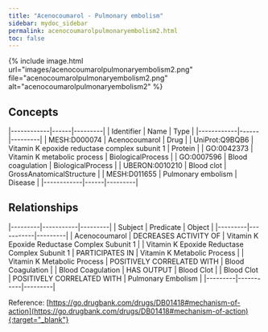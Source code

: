 ```yaml
---
title: "Acenocoumarol - Pulmonary embolism"
sidebar: mydoc_sidebar
permalink: acenocoumarolpulmonaryembolism2.html
toc: false 
---
```


{% include image.html url="images/acenocoumarolpulmonaryembolism2.png" file="acenocoumarolpulmonaryembolism2.png" alt="acenocoumarolpulmonaryembolism2" %}

## Concepts

|------------|------|---------|
| Identifier | Name | Type    |
|------------|------|---------|
| MESH:D000074 | Acenocoumarol | Drug |
| UniProt:Q9BQB6 | Vitamin K epoxide reductase complex subunit 1 | Protein |
| GO:0042373 | Vitamin K metabolic process | BiologicalProcess |
| GO:0007596 | Blood coagulation | BiologicalProcess |
| UBERON:0010210 | Blood clot | GrossAnatomicalStructure |
| MESH:D011655 | Pulmonary embolism | Disease |
|------------|------|---------|

## Relationships

|---------|-----------|---------|
| Subject | Predicate | Object  |
|---------|-----------|---------|
| Acenocoumarol | DECREASES ACTIVITY OF | Vitamin K Epoxide Reductase Complex Subunit 1 |
| Vitamin K Epoxide Reductase Complex Subunit 1 | PARTICIPATES IN | Vitamin K Metabolic Process |
| Vitamin K Metabolic Process | POSITIVELY CORRELATED WITH | Blood Coagulation |
| Blood Coagulation | HAS OUTPUT | Blood Clot |
| Blood Clot | POSITIVELY CORRELATED WITH | Pulmonary Embolism |
|---------|-----------|---------|

Reference: [https://go.drugbank.com/drugs/DB01418#mechanism-of-action](https://go.drugbank.com/drugs/DB01418#mechanism-of-action){:target="_blank"}